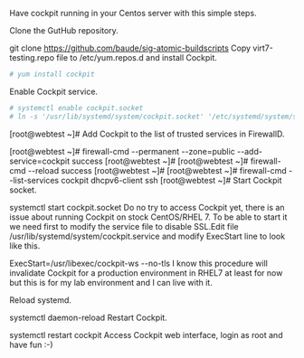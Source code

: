 Have cockpit running in your Centos server with this simple steps.

Clone the GutHub repository.

git clone https://github.com/baude/sig-atomic-buildscripts
Copy virt7-testing.repo file to /etc/yum.repos.d and install Cockpit.

```bash
# yum install cockpit
```


Enable Cockpit service.

```bash
# systemctl enable cockpit.socket
# ln -s '/usr/lib/systemd/system/cockpit.socket' '/etc/systemd/system/sockets.target.wants/cockpit.socket'

```
[root@webtest ~]#
Add Cockpit to the list of trusted services in FirewallD.

[root@webtest ~]# firewall-cmd --permanent --zone=public --add-service=cockpit
success
[root@webtest ~]#
[root@webtest ~]# firewall-cmd --reload
success
[root@webtest ~]#
[root@webtest ~]# firewall-cmd --list-services
cockpit dhcpv6-client ssh
[root@webtest ~]#
Start Cockpit socket.

systemctl start cockpit.socket
Do no try to access Cockpit yet, there is an issue about running Cockpit on stock CentOS/RHEL 7. To be able to start it we need first to modify the service file to disable SSL.Edit file /usr/lib/systemd/system/cockpit.service and modify ExecStart line to look like this.

ExecStart=/usr/libexec/cockpit-ws --no-tls
I know this procedure will invalidate Cockpit for a production environment in RHEL7 at least for now but this is for my lab environment and I can live with it.

Reload systemd.

systemctl daemon-reload
Restart Cockpit.

systemctl restart cockpit
Access Cockpit web interface, login as root and have fun :-)
